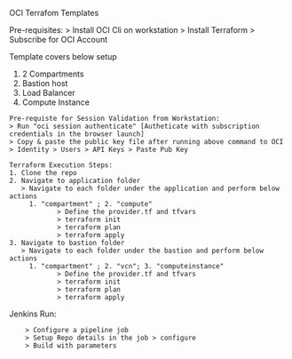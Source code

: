 OCI Terrafom Templates

Pre-requisites:
    > Install OCI Cli on workstation
    > Install Terraform
    > Subscribe for OCI Account
    
Template covers below setup
  1. 2 Compartments
  2. Bastion host
  3. Load Balancer
  4. Compute Instance

    Pre-requiste for Session Validation from Workstation:
    > Run "oci session authenticate" [Autheticate with subscription credentials in the browser launch]
    > Copy & paste the public key file after running above command to OCI > Identity > Users > API Keys > Paste Pub Key
    
    Terraform Execution Steps:
    1. Clone the repo
    2. Navigate to application folder
       > Navigate to each folder under the application and perform below actions
         1. "compartment" ; 2. "compute"
                > Define the provider.tf and tfvars
                > terraform init
                > terraform plan
                > terraform apply
    3. Navigate to bastion folder
       > Navigate to each folder under the bastion and perform below actions
         1. "compartment" ; 2. "vcn"; 3. "computeinstance"
                > Define the provider.tf and tfvars
                > terraform init
                > terraform plan
                > terraform apply
Jenkins Run:
       
        > Configure a pipeline job
        > Setup Repo details in the job > configure
        > Build with parameters